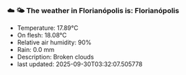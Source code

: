 ### ☁️ 🌤️  The weather in Florianópolis is: Florianópolis

- Temperature: 17.89°C
- On flesh: 18.08°C
- Relative air humidity: 90%
- Rain: 0.0 mm
- Description: Broken clouds
- last updated: 2025-09-30T03:32:07.505778

